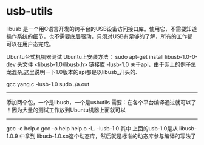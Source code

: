 # usb-utils
 libusb 是一个用C语言开发的跨平台的USB设备访问接口库。使用它，不需要知道操作系统的细节，也不需要底层驱动，只须对USB有足够的了解，所有的工作都可以在用户态完成。

 Ubuntu台式机机器测试
 Ubuntu上安装方法：
	 sudo apt-get install libusb-1.0-0-dev
	 头文件 <libusb-1.0/libusb.h>
	 链接库 -lusb-1.0
	 关于api，由于网上的例子鱼龙混杂,这里说明一下1.0版本的api都是以libusb_开头的.

gcc yang.c -lusb-1.0
sudo ./a.out

-----------------------------------------------------

添加两个包，一个是libusb，一个是usbutils
需要：在各个平台编译通过就可以了 ！因为大量的测试工作放到Ubuntu机器上面就可以

---------------------------------------------------
gcc -c help.c
gcc -o help help.o -L. -lusb-1.0
其中 上面的usb-1.0是从 libusb-1.0.9 中拿到 libusb-1.0.so这个动态库，然后就是标准的动态库参与编译的写法了
